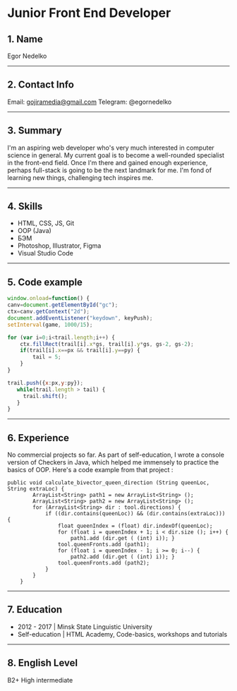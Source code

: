 # Junior Front End Developer

## 1. Name

Egor Nedelko 

___

## 2. Contact Info
Email: gojiramedia@gmail.com Telegram: @egornedelko

---
## 3. Summary 

I'm an aspiring web developer who's very much interested in computer science in general. My current goal is to become a well-rounded specialist in the front-end field. Once I'm there and gained enough experience, perhaps full-stack is going to be the next landmark for me. I'm fond of learning new things, challenging tech inspires me. 

---  

## 4. Skills  

* HTML, CSS, JS, Git
* OOP (Java)
* БЭМ
* Photoshop, Illustrator, Figma
* Visual Studio Code

---  

## 5. Code example  

```javascript 
window.onload=function() {
canv=document.getElementById("gc");
ctx=canv.getContext("2d");
document.addEventListener("keydown", keyPush);
setInterval(game, 1000/15);

for (var i=0;i<trail.length;i++) {
    ctx.fillRect(trail[i].x*gs, trail[i].y*gs, gs-2, gs-2);
    if(trail[i].x==px && trail[i].y==py) {
        tail = 5;
    }
}

trail.push({x:px,y:py});
   while(trail.length > tail) {
     trail.shift();       
   }
}
```

---  
## 6. Experience 
No commercial projects so far. As part of self-education, I wrote a console version of Checkers in Java, which helped me immensely to practice the basics of OOP. Here's a code example from that project :  
```
public void calculate_bivector_queen_direction (String queenLoc, String extraLoc) {
        ArrayList<String> path1 = new ArrayList<String> ();
        ArrayList<String> path2 = new ArrayList<String> ();
        for (ArrayList<String> dir : tool.directions) {
            if ((dir.contains(queenLoc)) && (dir.contains(extraLoc))) {
                float queenIndex = (float) dir.indexOf(queenLoc);
                for (float i = queenIndex + 1; i < dir.size (); i++) {
                    path1.add (dir.get ( (int) i)); } 
                tool.queenFronts.add (path1);
                for (float i = queenIndex - 1; i >= 0; i--) {
                    path2.add (dir.get ( (int) i)); }   
                tool.queenFronts.add (path2);
            }
        }
    }
```   
---

## 7. Education 
* 2012 - 2017 | Minsk State Linguistic University
* Self-education | HTML Academy, Code-basics, workshops and tutorials

---

## 8. English Level
B2+ High intermediate 
